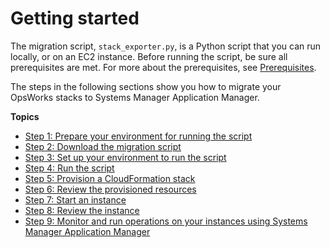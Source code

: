 # Getting started<a name="migrating-to-systems-manager-getting-started"></a>

 The migration script, `stack_exporter.py`, is a Python script that you can run locally, or on an EC2 instance\. Before running the script, be sure all prerequisites are met\. For more about the prerequisites, see [Prerequisites](migrating-to-systems-manager-prerequisites.md)\. 

The steps in the following sections show you how to migrate your OpsWorks stacks to Systems Manager Application Manager\.

**Topics**
+ [Step 1: Prepare your environment for running the script](w2ab1c14c39c15b9.md)
+ [Step 2: Download the migration script](migrating-to-systems-manager-download-script.md)
+ [Step 3: Set up your environment to run the script](migrating-to-systems-manager-script-parameters.md)
+ [Step 4: Run the script](migrating-to-systems-manager-run-script.md)
+ [Step 5: Provision a CloudFormation stack](migrating-to-systems-manager-provision-stack.md)
+ [Step 6: Review the provisioned resources](migrating-to-systems-manager-provision-resources.md)
+ [Step 7: Start an instance](migrating-to-systems-manager-start-instance.md)
+ [Step 8: Review the instance](migrating-to-systems-manager-review-instance.md)
+ [Step 9: Monitor and run operations on your instances using Systems Manager Application Manager](migrating-to-systems-manager-monitor.md)